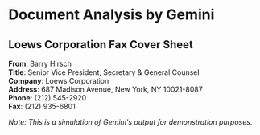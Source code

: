 # Document Analysis by Gemini

## Loews Corporation Fax Cover Sheet

**From**: Barry Hirsch  
**Title**: Senior Vice President, Secretary & General Counsel  
**Company**: Loews Corporation  
**Address**: 687 Madison Avenue, New York, NY 10021-8087  
**Phone**: (212) 545-2920  
**Fax**: (212) 935-6801  

*Note: This is a simulation of Gemini's output for demonstration purposes.*
